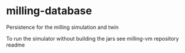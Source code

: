 # milling-database
Persistence for the milling simulation and twin

To run the simulator without building the jars see milling-vm repository readme
